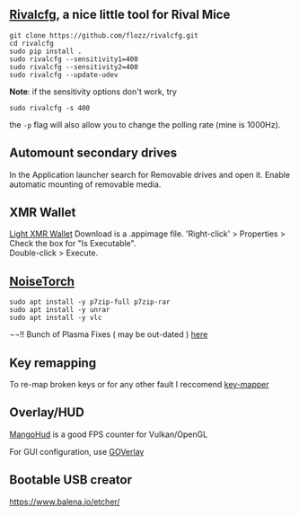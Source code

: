 ## [Rivalcfg](https://github.com/flozz/rivalcfg.git), a nice little tool for Rival Mice

```
git clone https://github.com/flozz/rivalcfg.git
cd rivalcfg
sudo pip install .
sudo rivalcfg --sensitivity1=400
sudo rivalcfg --sensitivity2=400
sudo rivalcfg --update-udev
```
**Note**: if the sensitivity options don't work, try

`sudo rivalcfg -s 400`

the `-p` flag will also allow you to change the polling rate (mine is 1000Hz).

## Automount secondary drives
In the Application launcher search for Removable drives and open it. Enable automatic mounting of removable media.

## XMR Wallet
[Light XMR Wallet](https://mymonero.com/)
Download is a .appimage file. 'Right-click' > Properties > Check the box for "Is Executable".                 
Double-click > Execute.      

## [NoiseTorch](https://github.com/lawl/NoiseTorch)

```
sudo apt install -y p7zip-full p7zip-rar 
sudo apt install -y unrar
sudo apt install -y vlc
```

¬¬!! Bunch of Plasma Fixes ( may be out-dated ) [here](https://zren.github.io/kde/)


## Key remapping

To re-map broken keys or for any other fault I reccomend [key-mapper](https://github.com/sezanzeb/key-mapper/releases)


## Overlay/HUD

[MangoHud](https://github.com/flightlessmango/MangoHud) is a good FPS counter for Vulkan/OpenGL

For GUI configuration, use [GOVerlay](https://github.com/benjamimgois/goverlay)

## Bootable USB creator

https://www.balena.io/etcher/
